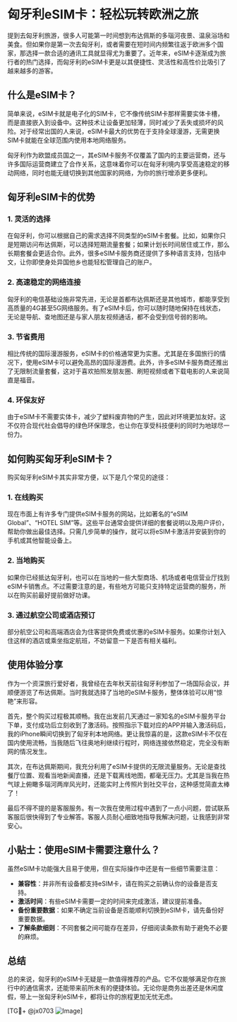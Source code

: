 # 匈牙利eSIM卡：轻松玩转欧洲之旅

提到去匈牙利旅游，很多人可能第一时间想到布达佩斯的多瑙河夜景、温泉浴场和美食。但如果你是第一次去匈牙利，或者需要在短时间内频繁往返于欧洲多个国家，那选择一款合适的通讯工具就显得尤为重要了。近年来，eSIM卡逐渐成为旅行者的热门选择，而匈牙利的eSIM卡更是以其便捷性、灵活性和高性价比吸引了越来越多的游客。

## 什么是eSIM卡？

简单来说，eSIM卡就是电子化的SIM卡，它不像传统SIM卡那样需要实体卡槽，而是直接嵌入到设备中。这种技术让设备更加轻薄，同时减少了丢失或损坏的风险。对于经常出国的人来说，eSIM卡最大的优势在于支持全球漫游，无需更换SIM卡就能在全球范围内使用本地网络服务。

匈牙利作为欧盟成员国之一，其eSIM卡服务不仅覆盖了国内的主要运营商，还与许多国际运营商建立了合作关系，这意味着你可以在匈牙利境内享受高速稳定的移动网络，同时也能无缝切换到其他国家的网络，为你的旅行增添更多便利。

## 匈牙利eSIM卡的优势

### 1. 灵活的选择
在匈牙利，你可以根据自己的需求选择不同类型的eSIM卡套餐。比如，如果你只是短期访问布达佩斯，可以选择短期流量套餐；如果计划长时间居住或工作，那么长期套餐会更适合你。此外，很多eSIM卡服务商还提供了多种语言支持，包括中文，让你即使身处异国他乡也能轻松管理自己的账户。

### 2. 高速稳定的网络连接
匈牙利的电信基础设施非常先进，无论是首都布达佩斯还是其他城市，都能享受到高质量的4G甚至5G网络服务。有了eSIM卡后，你可以随时随地保持在线状态，无论是导航、查地图还是与家人朋友视频通话，都不会受到信号弱的影响。

### 3. 节省费用
相比传统的国际漫游服务，eSIM卡的价格通常更为实惠。尤其是在多国旅行的情况下，使用eSIM卡可以避免高昂的国际漫游费。此外，许多eSIM卡服务商还推出了无限制流量套餐，这对于喜欢拍照发朋友圈、刷短视频或者下载电影的人来说简直是福音。

### 4. 环保友好
由于eSIM卡不需要实体卡，减少了塑料废弃物的产生，因此对环境更加友好。这不仅符合现代社会倡导的绿色环保理念，也让你在享受科技便利的同时为地球尽一份力。

## 如何购买匈牙利eSIM卡？

购买匈牙利eSIM卡其实非常方便，以下是几个常见的途径：

### 1. 在线购买
现在市面上有许多专门提供eSIM卡服务的网站，比如著名的“eSIM Global”、“HOTEL SIM”等。这些平台通常会提供详细的套餐说明以及用户评价，帮助你做出最佳选择。只需几步简单的操作，就可以将eSIM卡激活并安装到你的手机或其他智能设备上。

### 2. 当地购买
如果你已经抵达匈牙利，也可以在当地的一些大型商场、机场或者电信营业厅找到eSIM卡销售点。不过需要注意的是，有些地方可能只支持特定运营商的服务，所以在购买前最好提前做好功课。

### 3. 通过航空公司或酒店预订
部分航空公司和高端酒店会为住客提供免费或优惠的eSIM卡服务。如果你计划入住这样的酒店或乘坐指定航班，不妨留意一下是否有相关福利。

## 使用体验分享

作为一个资深旅行爱好者，我曾经在去年秋天前往匈牙利参加了一场国际会议，并顺便游览了布达佩斯。当时我就选择了当地的eSIM卡服务，整体体验可以用“惊艳”来形容。

首先，整个购买过程极其顺畅。我在出发前几天通过一家知名的eSIM卡服务平台下单，支付成功后立刻收到了激活码。按照指示下载对应的APP并输入激活码后，我的iPhone瞬间切换到了匈牙利本地网络。更让我惊喜的是，这款eSIM卡不仅在国内使用流畅，当我随后飞往奥地利继续行程时，网络连接依然稳定，完全没有断网的情况发生。

其次，在布达佩斯期间，我充分利用了eSIM卡提供的无限流量服务。无论是查找餐厅位置、观看当地新闻直播，还是下载离线地图，都毫无压力。尤其是当我在热气球上俯瞰多瑙河两岸风光时，还能实时上传照片到社交平台，这种感觉简直太棒了！

最后不得不提的是客服服务。有一次我在使用过程中遇到了一点小问题，尝试联系客服后很快得到了专业解答。客服人员耐心细致地指导我解决问题，让我感到非常安心。

## 小贴士：使用eSIM卡需要注意什么？

虽然eSIM卡功能强大且易于使用，但在实际操作中还是有一些细节需要注意：

- **兼容性**：并非所有设备都支持eSIM卡，请在购买之前确认你的设备是否支持。
- **激活时间**：有些eSIM卡需要一定的时间来完成激活，建议提前准备。
- **备份重要数据**：如果不确定当前设备是否能顺利切换到eSIM卡，请先备份好重要数据。
- **了解条款细则**：不同套餐之间可能存在差异，仔细阅读条款有助于避免不必要的麻烦。

## 总结

总的来说，匈牙利的eSIM卡无疑是一款值得推荐的产品。它不仅能够满足你在旅行中的通信需求，还能带来前所未有的便捷体验。无论你是商务出差还是休闲度假，带上一张匈牙利eSIM卡，都将让你的旅程更加无忧无虑。

[TG💪+ @jx0703 ![Image](https://github.com/user-attachments/assets/dbca1d08-cadb-493c-b0ec-ad6f7a83f270)]